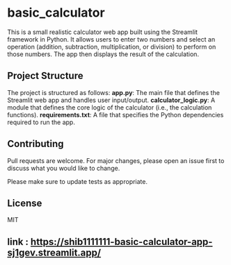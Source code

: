 # basic_calculator
This is a small realistic calculator web app built using the Streamlit framework in Python. It allows users to enter two numbers and select an operation (addition, subtraction, multiplication, or division) to perform on those numbers. The app then displays the result of the calculation.

## Project Structure
The project is structured as follows:
**app.py**: The main file that defines the Streamlit web app and handles user input/output.
**calculator_logic.py**: A module that defines the core logic of the calculator (i.e., the calculation functions).
**requirements.txt**: A file that specifies the Python dependencies required to run the app.

## Contributing
Pull requests are welcome. For major changes, please open an issue first to discuss what you would like to change.

Please make sure to update tests as appropriate.

## License
MIT
## link : https://shib1111111-basic-calculator-app-sj1gev.streamlit.app/
